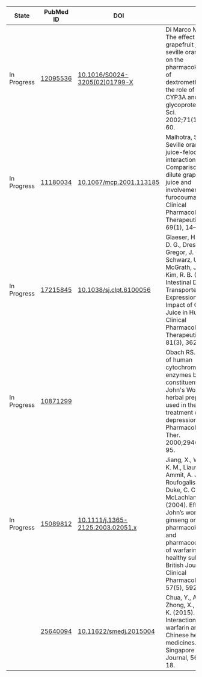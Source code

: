 | State       | PubMed ID                                                | DOI |     |
|-------------|----------------------------------------------------------|-----|-----|
| In Progress | [12095536](https://www.ncbi.nlm.nih.gov/pubmed/12095536) | [10.1016/S0024-3205(02)01799-X](https://dx.doi.org/10.1016/S0024-3205(02)01799-X)       | Di Marco MP, et al. The effect of grapefruit juice and seville orange juice on the pharmacokinetics of dextromethorphan: the role of gut CYP3A and P-glycoprotein. Life Sci. 2002;71(10):1149–60. |
| In Progress | [11180034](https://www.ncbi.nlm.nih.gov/pubmed/11180034) | [10.1067/mcp.2001.113185](https://dx.doi.org/10.1067/mcp.2001.113185)                   | Malhotra, S. (2001). Seville orange juice-felodipine interaction: Comparison with dilute grapefruit juice and involvement of furocoumarins. Clinical Pharmacology & Therapeutics, 69(1), 14–23. |
| In Progress | [17215845](https://www.ncbi.nlm.nih.gov/pubmed/17215845) | [10.1038/sj.clpt.6100056](https://dx.doi.org/10.1038/sj.clpt.6100056)                   | Glaeser, H., Bailey, D. G., Dresser, G. K., Gregor, J. C., Schwarz, U. I., McGrath, J. S., … Kim, R. B. (2007). Intestinal Drug Transporter Expression and the Impact of Grapefruit Juice in Humans. Clinical Pharmacology & Therapeutics, 81(3), 362–370. |
| In Progress | [10871299](https://www.ncbi.nlm.nih.gov/pubmed/10871299) |                                                                                         | Obach RS. Inhibition of human cytochrome P450 enzymes by constituents of St. John's Wort, an herbal preparation used in the treatment of depression. J Pharmacol Exp Ther. 2000;294(1):88-95. |
| In Progress | [15089812](https://www.ncbi.nlm.nih.gov/pubmed/15089812) | [10.1111/j.1365-2125.2003.02051.x](https://dx.doi.org/10.1111/j.1365-2125.2003.02051.x) | Jiang, X., Williams, K. M., Liauw, W. S., Ammit, A. J., Roufogalis, B. D., Duke, C. C., … McLachlan, A. J. (2004). Effect of St John’s wort and ginseng on the pharmacokinetics and pharmacodynamics of warfarin in healthy subjects. British Journal of Clinical Pharmacology, 57(5), 592–599. |
|             | [25640094](https://www.ncbi.nlm.nih.gov/pubmed/25640094) | [10.11622/smedj.2015004](https://dx.doi.org/10.11622/smedj.2015004)                     | Chua, Y., Ang, X., Zhong, X., & Khoo, K. (2015). Interaction between warfarin and Chinese herbal medicines. Singapore Medical Journal, 56(1), 11–18. |
<!---
|             | [](https://www.ncbi.nlm.nih.gov/pubmed/) | [](https://dx.doi.org/) |  |
--->
